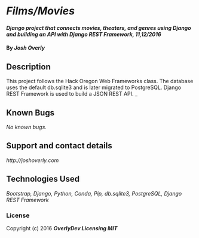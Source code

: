 # _Films/Movies_

#### _Django project that connects movies, theaters, and genres using Django and building an API with Django REST Framework, 11,12/2016_

#### By _**Josh Overly**_

## Description

This project follows the Hack Oregon Web Frameworks class. The database uses the default db.sqlite3 and is later migrated to PostgreSQL.  Django REST Framework is used to build a JSON REST API. _


## Known Bugs

_No known bugs._

## Support and contact details

_http://joshoverly.com_

## Technologies Used

_Bootstrap, Django, Python, Conda, Pip, db.sqlite3, PostgreSQL, Django REST Framework_

### License

Copyright (c) 2016 **_OverlyDev Licensing MIT_**


<!-- ## Setup/Installation Requirements

### You will need git, npm, Ember CLI, and bower to be installed on your computer.
#### Here are links:
* npm https://www.npmjs.com/
* bower http://bower.io/
* git https://git-scm.com/
* Ember CLI http://ember-cli.com/



### After npm and bower are functioning on your machine:
* Open the terminal on your computer
* Go to link: https://github.com/jos-h20/message-board-ember
* Copy it.
* In your terminal, change your directory to desktop, type "git clone" and paste the link in.
* The folder message-board-ember will download on your desktop.
* Change your directory to message-board-ember.
* Type in "npm install".
* Type in "bower install".
* After both are installed, type "ember serve".
* The server will appear in your web browser at "http://localhost:4200". -->
